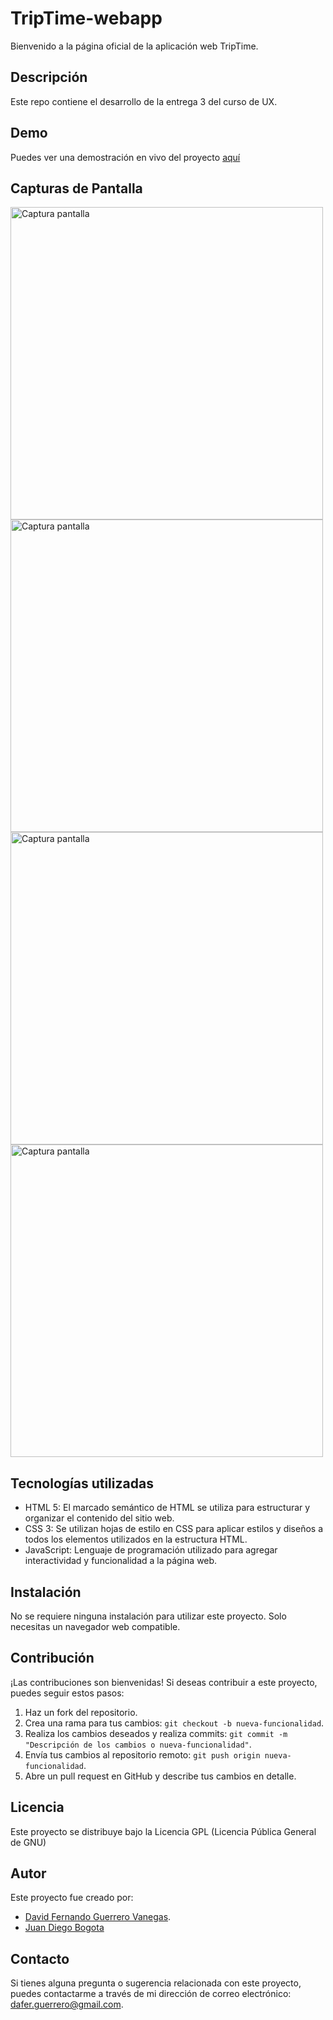 # TripTime-webapp
Bienvenido a la página oficial de la aplicación web TripTime. 

## Descripción
Este repo contiene el desarrollo de la entrega 3 del curso de UX.

## Demo
Puedes ver una demostración en vivo del proyecto [aquí](https://dafermiso.github.io/TripTime-webapp/)
    
## Capturas de Pantalla
<img src="https://github.com/dafermiso/TripTime-webapp/assets/111666925/4fb2f627-55de-45ea-8e96-c01cb35f8f94" alt="Captura pantalla" width="500"/>
<img src="https://github.com/dafermiso/TripTime-webapp/assets/111666925/280f4718-a6e3-4f73-be28-0b1c49e3a266" alt="Captura pantalla" width="500"/>
<img src="https://github.com/dafermiso/TripTime-webapp/assets/111666925/32440d45-8f37-48fb-b7c7-1d201256ebb5" alt="Captura pantalla" width="500"/>
<img src="https://github.com/dafermiso/TripTime-webapp/assets/111666925/61182e35-a918-4104-bdc5-05c43cc708e2" alt="Captura pantalla" width="500"/>

## Tecnologías utilizadas
-   HTML 5: El marcado semántico de HTML se utiliza para estructurar y organizar el contenido del sitio web.
-   CSS 3: Se utilizan hojas de estilo en CSS para aplicar estilos y diseños a todos los elementos utilizados en la estructura HTML.
-   JavaScript: Lenguaje de programación utilizado para agregar interactividad y funcionalidad a la página web. 

## Instalación
No se requiere ninguna instalación para utilizar este proyecto. Solo necesitas un navegador web compatible.

## Contribución
¡Las contribuciones son bienvenidas! Si deseas contribuir a este proyecto, puedes seguir estos pasos:

1.  Haz un fork del repositorio.
2.  Crea una rama para tus cambios: `git checkout -b nueva-funcionalidad`.
3.  Realiza los cambios deseados y realiza commits: `git commit -m "Descripción de los cambios o nueva-funcionalidad"`.
4.  Envía tus cambios al repositorio remoto: `git push origin nueva-funcionalidad`.
5.  Abre un pull request en GitHub y describe tus cambios en detalle.

## Licencia
Este proyecto se distribuye bajo la Licencia GPL (Licencia Pública General de GNU)

## Autor
Este proyecto fue creado por:
- [David Fernando Guerrero Vanegas](https://github.com/dafermiso).
- [Juan Diego Bogota](https://github.com/bogota1305)

## Contacto
Si tienes alguna pregunta o sugerencia relacionada con este proyecto, puedes contactarme a través de mi dirección de correo electrónico: [dafer.guerrero@gmail.com](dafer.guerrero@gmail.com).

